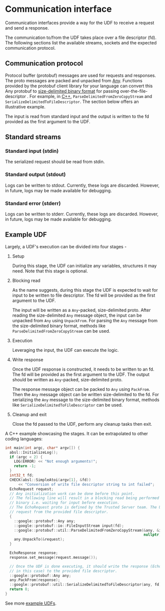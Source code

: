 # Communication interface

Communication interfaces provide a way for the UDF to receive a request and send a response.

The communication to/from the UDF takes place over a file descriptor (fd). The following sections
list the available streams, sockets and the expected communication protocol.

## Communication protocol

Protocol buffer (protobuf) messages are used for requests and responses. The proto messages are
packed and unpacked from [Any](https://protobuf.dev/programming-guides/proto3/#any). Functions
provided by the protobuf client library for your language can convert this Any protobuf to
[size-delimited binary format](https://protobuf.dev/programming-guides/encoding/) for passing
over-the-file-descriptor . For example, in
[C++](https://protobuf.dev/getting-started/cpptutorial/#parsing-serialization),
`ParseDelimitedFromZeroCopyStream` and `SerializeDelimitedToFileDescriptor`. The section below
offers an illustrative example.

The input is read from standard input and the output is written to the fd provided as the first
argument to the UDF.

## Standard streams

### Standard input (stdin)

The serialized request should be read from stdin.

### Standard output (stdout)

Logs can be written to stdout. Currently, these logs are discarded. However, in future, logs may be
made available for debugging.

### Standard error (stderr)

Logs can be written to stderr. Currently, these logs are discarded. However, in future, logs may be
made available for debugging.

## Example UDF

Largely, a UDF's execution can be divided into four stages -

1. Setup

    During this stage, the UDF can initialize any variables, structures it may need. Note that this
    stage is optional.

1. Blocking read

    As the name suggests, during this stage the UDF is expected to wait for input to be written to
    file descriptor. The fd will be provided as the first argument to the UDF.

    The input will be written as a `Any`-packed, size-delimited proto. After reading the
    size-delimited `Any` message object, the input can be unpacked from `Any` using `UnpackFrom`.
    For parsing the `Any` message from the size-delimited binary format, methods like
    `ParseDelimitedFromZeroCopyStream` can be used.

1. Execution

    Leveraging the input, the UDF can execute the logic.

1. Write response

    Once the UDF response is constructed, it needs to be written to an fd. The fd will be provided
    as the first argument to the UDF. The output should be written as `Any`-packed, size-delimited
    proto.

    The response message object can be packed to `Any` using `PackFrom`. Then the `Any` message
    object can be written size-delimited to the fd. For serializing the `Any` message to the
    size-delimited binary format, methods like `SerializeDelimitedToFileDescriptor` can be used.

1. Cleanup and exit

    Close the fd passed to the UDF, perform any cleanup tasks then exit.

A C++ example showcasing the stages. It can be extrapolated to other coding languages:

```cpp
int main(int argc, char* argv[]) {
  absl::InitializeLog();
  if (argc < 2) {
    LOG(ERROR) << "Not enough arguments!";
    return -1;
  }
  int32_t fd;
  CHECK(absl::SimpleAtoi(argv[1], &fd))
      << "Conversion of write file descriptor string to int failed";
  EchoRequest request;
  // Any initialization work can be done before this point.
  // The following line will result in a blocking read being performed by the
  // binary i.e. waiting for input before execution.
  // The EchoRequest proto is defined by the Trusted Server team. The UDF reads
  // request from the provided file descriptor.
  {
    ::google::protobuf::Any any;
    ::google::protobuf::io::FileInputStream input(fd);
    ::google::protobuf::util::ParseDelimitedFromZeroCopyStream(&any, &input,
                                                               nullptr);
    any.UnpackTo(&request);
  }

  EchoResponse response;
  response.set_message(request.message());

  // Once the UDF is done executing, it should write the response (EchoResponse
  // in this case) to the provided file descriptor.
  ::google::protobuf::Any any;
  any.PackFrom(response);
  ::google::protobuf::util::SerializeDelimitedToFileDescriptor(any, fd);
  return 0;
}
```

See more [example UDFs](/src/roma/byob/example/).
